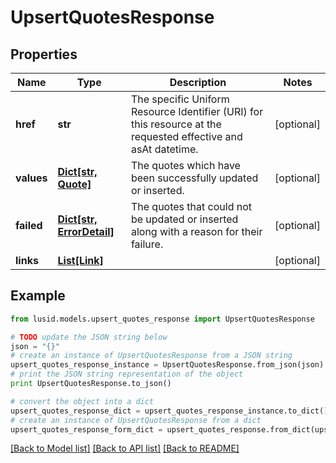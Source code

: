 # UpsertQuotesResponse


## Properties
Name | Type | Description | Notes
------------ | ------------- | ------------- | -------------
**href** | **str** | The specific Uniform Resource Identifier (URI) for this resource at the requested effective and asAt datetime. | [optional] 
**values** | [**Dict[str, Quote]**](Quote.md) | The quotes which have been successfully updated or inserted. | [optional] 
**failed** | [**Dict[str, ErrorDetail]**](ErrorDetail.md) | The quotes that could not be updated or inserted along with a reason for their failure. | [optional] 
**links** | [**List[Link]**](Link.md) |  | [optional] 

## Example

```python
from lusid.models.upsert_quotes_response import UpsertQuotesResponse

# TODO update the JSON string below
json = "{}"
# create an instance of UpsertQuotesResponse from a JSON string
upsert_quotes_response_instance = UpsertQuotesResponse.from_json(json)
# print the JSON string representation of the object
print UpsertQuotesResponse.to_json()

# convert the object into a dict
upsert_quotes_response_dict = upsert_quotes_response_instance.to_dict()
# create an instance of UpsertQuotesResponse from a dict
upsert_quotes_response_form_dict = upsert_quotes_response.from_dict(upsert_quotes_response_dict)
```
[[Back to Model list]](../README.md#documentation-for-models) [[Back to API list]](../README.md#documentation-for-api-endpoints) [[Back to README]](../README.md)


